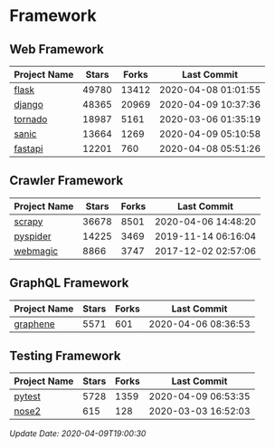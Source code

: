 # Framework

## Web Framework

| Project Name | Stars | Forks | Last Commit |
| ------------ | ----- | ----- | ----------- |
| [flask](https://github.com/pallets/flask) | 49780 | 13412 | 2020-04-08 01:01:55 |
| [django](https://github.com/django/django) | 48365 | 20969 | 2020-04-09 10:37:36 |
| [tornado](https://github.com/tornadoweb/tornado) | 18987 | 5161 | 2020-03-06 01:35:19 |
| [sanic](https://github.com/huge-success/sanic) | 13664 | 1269 | 2020-04-09 05:10:58 |
| [fastapi](https://github.com/tiangolo/fastapi) | 12201 | 760 | 2020-04-08 05:51:26 |

## Crawler Framework

| Project Name | Stars | Forks | Last Commit |
| ------------ | ----- | ----- | ----------- |
| [scrapy](https://github.com/scrapy/scrapy) | 36678 | 8501 | 2020-04-06 14:48:20 |
| [pyspider](https://github.com/binux/pyspider) | 14225 | 3469 | 2019-11-14 06:16:04 |
| [webmagic](https://github.com/code4craft/webmagic) | 8866 | 3747 | 2017-12-02 02:57:06 |

## GraphQL Framework

| Project Name | Stars | Forks | Last Commit |
| ------------ | ----- | ----- | ----------- |
| [graphene](https://github.com/graphql-python/graphene) | 5571 | 601 | 2020-04-06 08:36:53 |

## Testing Framework

| Project Name | Stars | Forks | Last Commit |
| ------------ | ----- | ----- | ----------- |
| [pytest](https://github.com/pytest-dev/pytest) | 5728 | 1359 | 2020-04-09 06:53:35 |
| [nose2](https://github.com/nose-devs/nose2) | 615 | 128 | 2020-03-03 16:52:03 |

*Update Date: 2020-04-09T19:00:30*